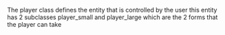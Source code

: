 The player class defines the entity that is controlled by the user this entity has 2 subclasses player_small and player_large which are the 2 forms that the player can take
